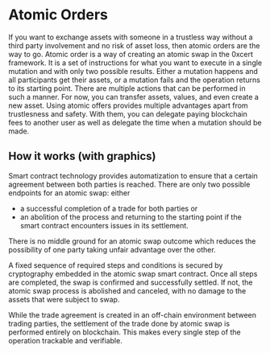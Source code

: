 # Atomic Orders

If you want to exchange assets with someone in a trustless way without a third party involvement and no risk of asset loss, then atomic orders are the way to go. Atomic order is a way of creating an atomic swap in the 0xcert framework. It is a set of instructions for what you want to execute in a single mutation and with only two possible results. Either a mutation happens and all participants get their assets, or a mutation fails and the operation returns to its starting point. There are multiple actions that can be performed in such a manner. For now, you can transfer assets, values, and even create a new asset. Using atomic offers provides multiple advantages apart from trustlesness and safety. With them, you can delegate paying blockchain fees to another user as well as delegate the time when a mutation should be made.

## How it works (with graphics)

Smart contract technology provides automatization to ensure that a certain agreement between both parties is reached. There are only two possible endpoints for an atomic swap: either

* a successful completion of a trade for both parties or
* an abolition of the process and returning to the starting point if the smart contract encounters issues in its settlement.

There is no middle ground for an atomic swap outcome which reduces the possibility of one party taking unfair advantage over the other.

A fixed sequence of required steps and conditions is secured by cryptography embedded in the atomic swap smart contract. Once all steps are completed, the swap is confirmed and successfully settled. If not, the atomic swap process is abolished and canceled, with no damage to the assets that were subject to swap.

While the trade agreement is created in an off-chain environment between trading parties, the settlement of the trade done by atomic swap is performed entirely on blockchain. This makes every single step of the operation trackable and verifiable.
